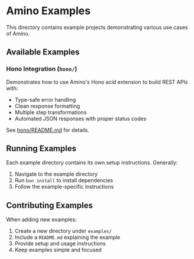 # Amino Examples

This directory contains example projects demonstrating various use cases of Amino.

## Available Examples

### Hono Integration (`hono/`)

Demonstrates how to use Amino's Hono acid extension to build REST APIs with:
- Type-safe error handling
- Clean response formatting
- Multiple step transformations
- Automated JSON responses with proper status codes

See [hono/README.md](./hono/README.md) for details.

## Running Examples

Each example directory contains its own setup instructions. Generally:

1. Navigate to the example directory
2. Run `bun install` to install dependencies
3. Follow the example-specific instructions

## Contributing Examples

When adding new examples:
1. Create a new directory under `examples/`
2. Include a `README.md` explaining the example
3. Provide setup and usage instructions
4. Keep examples simple and focused

